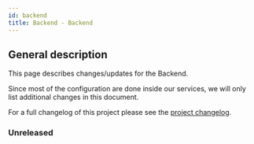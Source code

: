 ```yaml
---
id: backend
title: Backend - Backend
---
```


## General description

This page describes changes/updates for the Backend.

Since most of the configuration are done inside our services, we will only list additional changes in this document.

For a full changelog of this project please see the [project changelog](https://github.com/CaritasDeutschland/caritas-onlineBeratung-backend/blob/master/CHANGELOG.md).

### Unreleased
